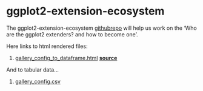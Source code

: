 
<!-- README.md is generated from README.Rmd. Please edit that file -->

# ggplot2-extension-ecosystem

<!-- badges: start -->
<!-- badges: end -->

The ggplot2-extension-ecosystem
[githubrepo](https://github.com/EvaMaeRey/ggplot2-extension-ecosystem)
will help us work on the ‘Who are the ggplot2 extenders? and how to
become one’.

Here links to html rendered files:

1.  [gallery_config_to_dataframe.html](https://evamaerey.github.io/ggplot2-extension-ecosystem/gallery_config_to_dataframe.html)
    **[source](https://github.com/evamaerey/ggplot2-extension-ecosystem/blob/master/gallery_config_to_dataframe.qmd)**

And to tabular data…

1.  [gallery_config.csv](https://github.com/EvaMaeRey/ggplot2-extension-ecosystem/blob/main/gallery_config.csv)

